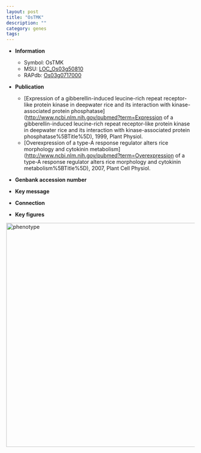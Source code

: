 ```yaml
---
layout: post
title: "OsTMK"
description: ""
category: genes
tags: 
---
```


* **Information**  
    + Symbol: OsTMK  
    + MSU: [LOC_Os03g50810](http://rice.plantbiology.msu.edu/cgi-bin/ORF_infopage.cgi?orf=LOC_Os03g50810)  
    + RAPdb: [Os03g0717000](http://rapdb.dna.affrc.go.jp/viewer/gbrowse_details/irgsp1?name=Os03g0717000)  

* **Publication**  
    + [Expression of a gibberellin-induced leucine-rich repeat receptor-like protein kinase in deepwater rice and its interaction with kinase-associated protein phosphatase](http://www.ncbi.nlm.nih.gov/pubmed?term=Expression of a gibberellin-induced leucine-rich repeat receptor-like protein kinase in deepwater rice and its interaction with kinase-associated protein phosphatase%5BTitle%5D), 1999, Plant Physiol.
    + [Overexpression of a type-A response regulator alters rice morphology and cytokinin metabolism](http://www.ncbi.nlm.nih.gov/pubmed?term=Overexpression of a type-A response regulator alters rice morphology and cytokinin metabolism%5BTitle%5D), 2007, Plant Cell Physiol.

* **Genbank accession number**  

* **Key message**  

* **Connection**  

* **Key figures**  
<img src="http://funRiceGenes.github.io/images/TMK.pheno.png" alt="phenotype"  style="width: 600px;"/>



